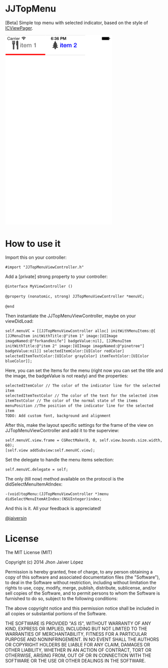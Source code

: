 JJTopMenu
=========

[Beta] Simple top menu with selected indicator, based on the style of [ICViewPager](https://github.com/monsieurje/ICViewPager).

<img src="JJTopMenu-1.png" alt="Screenshot" width="340px"/>

How to use it
=============

Import this on your controller:

    #import "JJTopMenuViewController.h"

Add a [private] strong property to your controller:

    @interface MyViewController ()

    @property (nonatomic, strong) JJTopMenuViewController *menuVC;

    @end


Then instantiate the JJTopMenuViewController, maybe on your viewDidLoad:

    self.menuVC = [[JJTopMenuViewController alloc] initWithMenuItems:@[ [JJMenuItem initWithTitle:@"item 1" image:[UIImage imageNamed:@"forkandknife"] badgeValue:nil], [JJMenuItem initWithTitle:@"item 2" image:[UIImage imageNamed:@"pinetree"] badgeValue:nil]] selectedItemColor:[UIColor redColor] selectedItemTextColor:[UIColor grayColor] itemTextColor:[UIColor blueColor]];

Here, you can set the Items for the menu (right now you can set the title and the image, the badgeValue is not ready) and the properties:

    selectedItemColor // The color of the indicator line for the selected item
    selectedItemTextColor // The color of the text for the selected item
    itemTextColor // The color of the normal state of the items
    menuPosition //The position of the indicator line for the selected item
    TODO: Add custom font, background and alignment

After this, make the layout specific settings for the frame of the view on JJTopMenuViewController and add it to the superview:

    self.menuVC.view.frame = CGRectMake(0, 0, self.view.bounds.size.width, 60);
    [self.view addSubview:self.menuVC.view];

Set the delegate to handle the menu items selection:

    self.menuVC.delegate = self;


The only (till now) method available on the protocol is the didSelectMenuItemAtIndex:

    -(void)topMenu:(JJTopMenuViewController *)menu didSelectMenuItemAtIndex:(NSUInteger)index;
    

And this is it. All your feedback is appreciated!



[@jaiversin](https://twitter.com/jaiversin "Twitt me!")


License
=======

The MIT License (MIT)

Copyright (c) 2014 Jhon Jaiver López

Permission is hereby granted, free of charge, to any person obtaining a copy of
this software and associated documentation files (the "Software"), to deal in
the Software without restriction, including without limitation the rights to
use, copy, modify, merge, publish, distribute, sublicense, and/or sell copies of
the Software, and to permit persons to whom the Software is furnished to do so,
subject to the following conditions:

The above copyright notice and this permission notice shall be included in all
copies or substantial portions of the Software.

THE SOFTWARE IS PROVIDED "AS IS", WITHOUT WARRANTY OF ANY KIND, EXPRESS OR
IMPLIED, INCLUDING BUT NOT LIMITED TO THE WARRANTIES OF MERCHANTABILITY, FITNESS
FOR A PARTICULAR PURPOSE AND NONINFRINGEMENT. IN NO EVENT SHALL THE AUTHORS OR
COPYRIGHT HOLDERS BE LIABLE FOR ANY CLAIM, DAMAGES OR OTHER LIABILITY, WHETHER
IN AN ACTION OF CONTRACT, TORT OR OTHERWISE, ARISING FROM, OUT OF OR IN
CONNECTION WITH THE SOFTWARE OR THE USE OR OTHER DEALINGS IN THE SOFTWARE.
